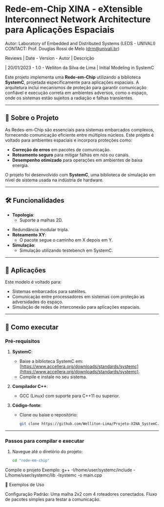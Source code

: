 # Rede-em-Chip XINA - eXtensible Interconnect Network Architecture para Aplicações Espaciais

Autor: Laboratory of Embedded and Distributed Systems (LEDS - UNIVALI) 
CONTACT: Prof. Douglas Rossi de Melo (drm@univali.br)

Reviews 
  | Date - Version - Autor | Descrição
  
  | 20/01/2023 - 1.0 - Welliton da Silva de Lima | Initial Modeling in SystemC

Este projeto implementa uma **Rede-em-Chip** utilizando a biblioteca **SystemC**, projetada especificamente para aplicações espaciais. A arquitetura inclui mecanismos de proteção para 
garantir comunicação confiável e execução correta em ambientes adversos, como o espaço, onde os sistemas estão sujeitos a radiação e falhas transientes.

---

## 🚀 Sobre o Projeto

As Redes-em-Chip são essenciais para sistemas embarcados complexos, fornecendo comunicação eficiente entre múltiplos núcleos. Este projeto é voltado para ambientes 
espaciais e incorpora proteções como:
<!--
- **Tolerância a falhas transientes**.-->
- **Correção de erros** em pacotes de comunicação.
- **Roteamento seguro** para mitigar falhas em nós ou canais.
- **Desempenho otimizado** para operações em ambientes de baixa energia.

O projeto foi desenvolvido com **SystemC**, uma biblioteca de simulação em nível de sistema usada na indústria de hardware.

---

## 🛠️ Funcionalidades

- **Topologia**:
  - Suporte a malhas 2D.
<!--
- **Tolerância a Falhas**: -->
  - Redundância modular tripla.
- **Roteamento XY**:
  - O pacote segue o caminho em X depois em Y.
- **Simulação**:
  - Simulação utilizando testebench em SystemC.

---

## 🌌 Aplicações

Este modelo é voltado para:

- Sistemas embarcados para satélites.
- Comunicação entre processadores em sistemas com proteção as adversidades do espaço.
- Simulação de redes de interconexão para aplicações espaciais.

---

## 🚀 Como executar

### Pré-requisitos

1. **SystemC**:
   - Baixe a biblioteca SystemC em: [https://www.accellera.org/downloads/standards/systemc](https://www.accellera.org/downloads/standards/systemc).
   - Compile e instale no seu sistema.

2. **Compilador C++**:
   - GCC (Linux) com suporte para C++11 ou superior.

3. **Código-fonte**:
   - Clone ou baixe o repositório:
     ```bash
     git clone https://github.com/Welliton-Lima/Projeto-XINA_SystemC.git
     ```

---

### Passos para compilar e executar

1. Navegue até o diretório do projeto:
   ```bash
   cd "rede-em-chip"
   
Compile o projeto
Exemplo:
  g++ -I/home/user/systemc/include -L/home/user/systemc/lib -lsystemc -o main.cpp

📜 Exemplos de Uso

  Configuração Padrão:
        Uma malha 2x2 com 4 roteadores conectados.
        Fluxo de pacotes simples para testar a comunicação.
